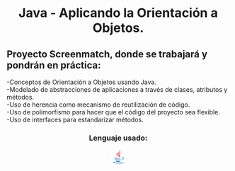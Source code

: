 <h1 align="center">Java - Aplicando la Orientación a Objetos.</h1>
<h2 align="left">Proyecto Screenmatch, donde se trabajará y pondrán en práctica:</h2>
<p align="left">-Conceptos de Orientación a Objetos usando Java.</br>
-Modelado de abstracciones de aplicaciones a través de clases, atributos y métodos.</br>
-Uso de herencia como mecanismo de reutilización de código.</br>
-Uso de polimorfismo para hacer que el código del proyecto sea flexible.</br>
-Uso de interfaces para estandarizar métodos.
</p>

<h3 align="center">Lenguaje usado:</h3>
<p align="center"> <a href="https://www.java.com" target="_blank" rel="noreferrer"> <img src="https://raw.githubusercontent.com/devicons/devicon/master/icons/java/java-original.svg" alt="java logo" width="33" height="33"/> </a> </p>
